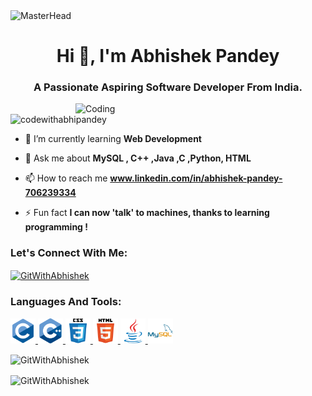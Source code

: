 <img src="https://user-images.githubusercontent.com/109351602/202650321-7f4da361-f98f-4345-8df4-adf352a11322.gif" style="width:2000px; height:300px;" alt="MasterHead">
<h1 align="center">Hi 👋, I'm Abhishek Pandey</h1>
<h3 align="center">A Passionate Aspiring Software Developer From India.</h3>
<img align="right" alt="Coding" width="400" src="https://cdn.dribbble.com/users/1187836/screenshots/6539429/programer.gif">


<p align="left"> <img src="https://komarev.com/ghpvc/?username=codewithabhipandey&label=Profile%20views&color=0e75b6&style=flat" alt="codewithabhipandey" /> </p>

- 🌱 I’m currently learning **Web Development**

- 💬 Ask me about **MySQL , C++ ,Java ,C ,Python, HTML**

- 📫 How to reach me **www.linkedin.com/in/abhishek-pandey-706239334**

- ⚡ Fun fact **I can now 'talk' to machines, thanks to learning programming !**

<h3 align="left">Let's Connect With Me:</h3>
<p align="left">
<a href="https://www.linkedin.com/in/abhishek-pandey-706239334/" target="blank"><img align="center" src="https://raw.githubusercontent.com/rahuldkjain/github-profile-readme-generator/master/src/images/icons/Social/linked-in-alt.svg" alt="GitWithAbhishek" height="30" width="40" /></a>
</p>

<h3 align="left">Languages And Tools:</h3>
<p align="left"> <a href="https://www.cprogramming.com/" target="_blank" rel="noreferrer"> <img src="https://raw.githubusercontent.com/devicons/devicon/master/icons/c/c-original.svg" alt="c" width="40" height="40"/> </a> <a href="https://www.w3schools.com/cpp/" target="_blank" rel="noreferrer"> <img src="https://raw.githubusercontent.com/devicons/devicon/master/icons/cplusplus/cplusplus-original.svg" alt="cplusplus" width="40" height="40"/> </a> <a href="https://www.w3schools.com/css/" target="_blank" rel="noreferrer"> <img src="https://raw.githubusercontent.com/devicons/devicon/master/icons/css3/css3-original-wordmark.svg" alt="css3" width="40" height="40"/> </a> <a href="https://www.w3.org/html/" target="_blank" rel="noreferrer"> <img src="https://raw.githubusercontent.com/devicons/devicon/master/icons/html5/html5-original-wordmark.svg" alt="html5" width="40" height="40"/> </a> <a href="https://www.java.com" target="_blank" rel="noreferrer"> <img src="https://raw.githubusercontent.com/devicons/devicon/master/icons/java/java-original.svg" alt="java" width="40" height="40"/> </a> <a href="https://www.mysql.com/" target="_blank" rel="noreferrer"> <img src="https://raw.githubusercontent.com/devicons/devicon/master/icons/mysql/mysql-original-wordmark.svg" alt="mysql" width="40" height="40"/> </a> </p>

<p><img align="center" src="https://github-readme-stats.vercel.app/api/top-langs?username=gitwithabhishek&show_icons=true&locale=en&layout=compact" alt="GitWithAbhishek" /></p>

<p><img align="center" src="https://github-readme-streak-stats.herokuapp.com/?user=gitwithabhishek&" alt="GitWithAbhishek" /></p>
